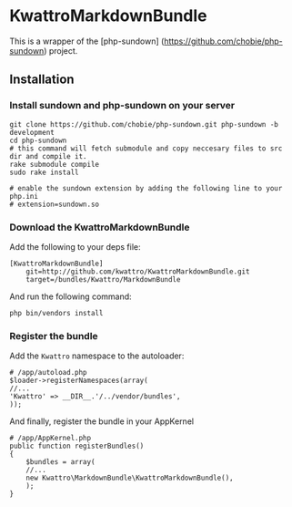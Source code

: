 KwattroMarkdownBundle
====================

This is a wrapper of the [php-sundown] (https://github.com/chobie/php-sundown) project.

Installation
-------------

### Install sundown and php-sundown on your server

	git clone https://github.com/chobie/php-sundown.git php-sundown -b development
	cd php-sundown
	# this command will fetch submodule and copy neccesary files to src dir and compile it.
	rake submodule compile
	sudo rake install
	
	# enable the sundown extension by adding the following line to your php.ini
	# extension=sundown.so

### Download the KwattroMarkdownBundle

Add the following to your deps file:

    [KwattroMarkdownBundle]
        git=http://github.com/kwattro/KwattroMarkdownBundle.git
        target=/bundles/Kwattro/MarkdownBundle

And run the following command:

    php bin/vendors install

### Register the bundle

Add the ``Kwattro`` namespace to the autoloader:

    # /app/autoload.php
    $loader->registerNamespaces(array(
    //...
    'Kwattro' => __DIR__.'/../vendor/bundles',
    ));

And finally, register the bundle in your AppKernel

    # /app/AppKernel.php
    public function registerBundles()
    {
        $bundles = array(
        //...
        new Kwattro\MarkdownBundle\KwattroMarkdownBundle(),
        );
    }

